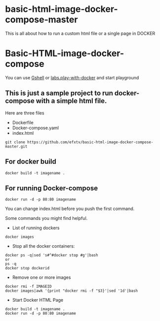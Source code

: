 # basic-html-image-docker-compose-master
This is all about how to run a custom html file or a single page in DOCKER

# Basic-HTML-image-docker-compose
You can use [Gshell](https://console.cloud.google.com/) or [labs.play-with-docker](https://labs.play-with-docker.com/) and start playground

## This is just a sample project to run docker-compose with a simple html file.

Here are three files
- Dockerfile
- Docker-compose.yaml
- index.html
```
git clone https://github.com/efxtv/basic-html-image-docker-compose-master.git
```

## For docker build

```
docker build -t imagename .
```


## For running Docker-compose

```
docker run -d -p 80:80 imagename
```

You can change index.html before you push the first command.

Some commands you might find helpful.

- List of running dockers
```
docker images
```

- Stop all the docker containers:
```
docker ps -q|sed 's#^#docker stop #g'|bash
or
ps -q
docker stop dockerid
```

- Remove one or more images
```
docker rmi -f IMAGEID
docker images|awk '{print "docker rmi -f "$3}'|sed '1d'|bash
```

- Start Docker HTML Page
```
docker build -t imagename .
docker run -d -p 80:80 imagename
```


